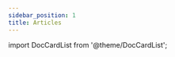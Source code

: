```yaml
---
sidebar_position: 1
title: Articles
---
```

import DocCardList from '@theme/DocCardList';


<DocCardList />

